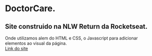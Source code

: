 # DoctorCare.
<h2>Site construido na NLW Return da Rocketseat.</h2>
Onde utilizamos alem do HTML e CSS, o Javascript para adicionar elementos ao visual da página. <br>
 <a href="https://andersonrs080.github.io/DoctorCare./" target="_blank">Link do site</a>
